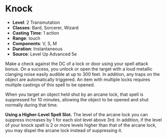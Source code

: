 # Knock

- **Level**: 2 Transmutation
- **Classes**: Bard, Sorcerer, Wizard
- **Casting Time**: 1 action
- **Range**: touch
- **Components**: V, S, M
- **Duration**: Instantaneous
- **Source**: Level Up Advanced 5e

Make a check against the DC of a lock or door using your spell attack bonus. On a success, you unlock or open the target with a loud metallic clanging noise easily audible at up to 300 feet. In addition, any traps on the object are automatically triggered. An item with multiple locks requires multiple castings of this spell to be opened.

When you target an object held shut by an arcane lock, that spell is suppressed for 10 minutes, allowing the object to be opened and shut normally during that time.

**Using a Higher-Level Spell Slot.** The level of the arcane lock you can suppress increases by 1 for each slot level above 3rd. In addition, if the level of your knock spell is 2 or more levels higher than that of the arcane lock, you may dispel the arcane lock instead of suppressing it.
